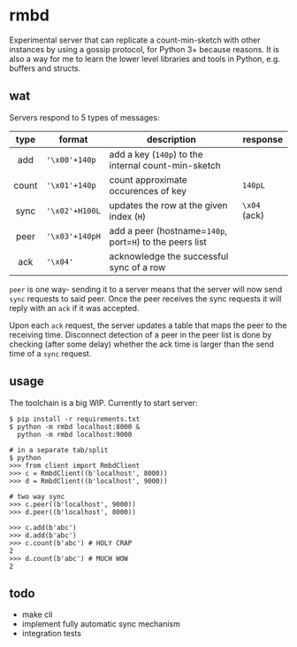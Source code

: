 # rmbd

Experimental server that can replicate a count-min-sketch with other
instances by using a gossip protocol, for Python 3+ because reasons.
It is also a way for me to learn the lower level libraries and tools
in Python, e.g. buffers and structs.

## wat

Servers respond to 5 types of messages:

|  type  | format        | description                                              | response     |
|:------:|---------------|----------------------------------------------------------|--------------|
| add    | `'\x00'+140p` | add a key (`140p`) to the internal count-min-sketch      |              |
| count  | `'\x01'+140p` | count approximate occurences of key                      | `140pL`      |
| sync   | `'\x02'+H100L`| updates the row at the given index (`H`)                 | `\x04` (ack) |
| peer   | `'\x03'+140pH`| add a peer (hostname=`140p`, port=`H`) to the peers list |              |
| ack    | `'\x04'`      | acknowledge the successful sync of a row                 |              |

`peer` is one way- sending it to a server means that the server will
now send `sync` requests to said peer. Once the peer receives the
sync requests it will reply with an `ack` if it was accepted.

Upon each `ack` request, the server updates  a table that maps the
peer to the receiving time. Disconnect detection of a peer in the
peer list is done by checking (after some delay) whether the ack
time is larger than the send time of a `sync` request.

## usage

The toolchain is a big WIP. Currently to start server:

    $ pip install -r requirements.txt
    $ python -m rmbd localhost:8000 &
      python -m rmbd localhost:9000

    # in a separate tab/split
    $ python
    >>> from client import RmbdClient
    >>> c = RmbdClient((b'localhost', 8000))
    >>> d = RmbdClient((b'localhost', 9000))

    # two way sync
    >>> c.peer((b'localhost', 9000))
    >>> d.peer((b'localhost', 8000))

    >>> c.add(b'abc')
    >>> d.add(b'abc')
    >>> c.count(b'abc') # HOLY CRAP
    2
    >>> d.count(b'abc') # MUCH WOW
    2

## todo

 - make cli
 - implement fully automatic sync mechanism
 - integration tests
